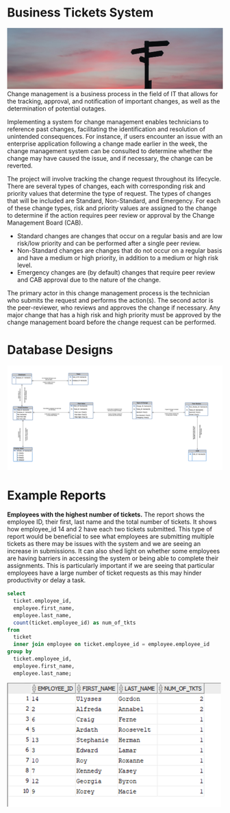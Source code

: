 # Business Tickets System

<img src="Change.png" width="1000px">
Change management is a business process in the field of IT that allows for the tracking, approval, and notification of important changes, as well as the determination of potential outages. 

Implementing a system for change management enables technicians to reference past changes, facilitating the identification and resolution of unintended consequences. For instance, if users encounter an issue with an enterprise application following a change made earlier in the week, the change management system can be consulted to determine whether the change may have caused the issue, and if necessary, the change can be reverted.

The project will involve tracking the change request throughout its lifecycle. There are several types of changes, each with corresponding risk and priority values that determine the type of request. The types of changes that will be included are Standard, Non-Standard, and Emergency. For each of these change types, risk and priority values are assigned to the change to determine if the action requires peer review or approval by the Change Management Board (CAB). 
- Standard changes are changes that occur on a regular basis and are low risk/low priority and can be performed after a single peer review. 
- Non-Standard changes are changes that do not occur on a regular basis and have a medium or high priority, in addition to a medium or high risk level. 
- Emergency changes are (by default) changes that require peer review and CAB approval due to the nature of the change. 

The primary actor in this change management process is the technician who submits the request and performs the action(s). The second actor is the peer-reviewer, who reviews and approves the change if necessary. Any major change that has a high risk and high priority must be approved by the change management board before the change request can be performed.

# Database Designs

<img src="ERD with UML notations.png" width="1000px">

# Example Reports

**Employees with the highest number of tickets.** The report shows the employee ID, their first, last name and the total number of tickets. It shows how employee_id 14 and 2 have each two tickets submitted. This type of report would be beneficial to see what employees are submitting multiple tickets as there may be issues with the system and we are seeing an increase in submissions. It can also shed light on whether some employees are having barriers in accessing the system or being able to complete their assignments. This is particularly important if we are seeing that particular employees have a large number of ticket requests as this may hinder productivity or delay a task.

```sql
select 
  ticket.employee_id, 
  employee.first_name, 
  employee.last_name, 
  count(ticket.employee_id) as num_of_tkts 
from 
  ticket 
  inner join employee on ticket.employee_id = employee.employee_id 
group by 
  ticket.employee_id, 
  employee.first_name, 
  employee.last_name;
```
<img src="Highest Tickets.png" width="500px">
